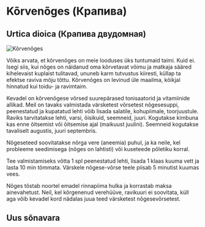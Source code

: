 # Kõrvenõges (Крапива)

## Urtica dioica (Крапива двудомная)

![Kõrvenõges](img/kõrvenõges.jpeg)

Võiks arvata, et kõrvenõges on meie looduses üks tuntumaid taimi. Kuid ei. Isegi siis, kui nõges on näidanud oma kõrvetavat võimu ja matkaja sääred kihelevaist kuplaist tulitavad, ununeb karm tutvustus kiiresti, küllap ta efektse raviva mõju tõttu. Kõrvenõges on levinud üle maailma, kõikjal hinnatud kui toidu- ja ravimtaim.

Kevadel on kõrvenõgese võrsed suurepärased tonisaatorid ja vitamiinide allikad. Meil on tavaks valmistada värsketest võrsetest nõgesesuppi, peenestatud ja kupatatud lehti võib lisada salatile, kohupiimale, toorjuustule. Raviks tarvitatakse lehti, varsi, õisikuid, seemneid, juuri. Kogutakse kimbuna kas enne õitsemist või õitsemise ajal (maikuust juulini). Seemneid kogutakse tavaliselt augustis, juuri septembris.

Nõgeseteed soovitatakse nõrga vere (aneemia) puhul, ja ka neile, kel probleeme seedimisega (nõges on lahtisti) või kuseteede põletiku korral.

Tee valmistamiseks võtta 1 spl peenestatud lehti, lisada 1 klaas kuuma vett ja lasta 10 min tõmmata. Värskele nõgese-võrse teele piisab 5 minutist kuumas vees.

Nõges tõstab noortel emadel rinnapiima hulka ja korrastab maksa ainevahetust. Neil, kel kõrgenenud verehüüve, ravikuuri ei soovitata, küll aga võib kevadel kord nädalas juua teed värsketest nõgesevõrsetest.


## Uus sõnavara

